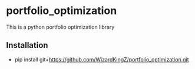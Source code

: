 # portfolio_optimization
This is a python portfolio optimization library

## Installation

* pip install git+https://github.com/WizardKingZ/portfolio_optimization.git
